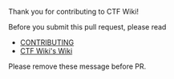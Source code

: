 Thank you for contributing to CTF Wiki!

Before you submit this pull request, please read
- [CONTRIBUTING](https://github.com/ctf-wiki/ctf-wiki/blob/master/.github/CONTRIBUTING.md)
- [CTF Wiki's Wiki](https://github.com/ctf-wiki/ctf-wiki/wiki)

Please remove these message before PR.
